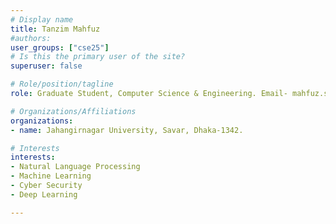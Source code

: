 ```yaml
---
# Display name
title: Tanzim Mahfuz
#authors:
user_groups: ["cse25"]
# Is this the primary user of the site?
superuser: false

# Role/position/tagline
role: Graduate Student, Computer Science & Engineering. Email- mahfuz.stu2015@juniv.edu

# Organizations/Affiliations
organizations:
- name: Jahangirnagar University, Savar, Dhaka-1342.

# Interests
interests:
- Natural Language Processing
- Machine Learning
- Cyber Security
- Deep Learning

---
```


